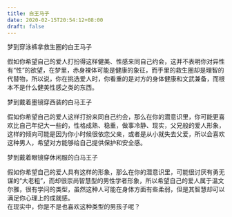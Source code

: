 ```yaml
---
title: 白王马子
date: 2020-02-15T20:54:12+08:00
draft: false
---
```


梦到穿泳裤拿救生圈的白王马子


假如你希望自己的爱人打扮得这样健美、性感来同自己约会，这并不表明你对异性有“性”的欲望，在梦里，赤身裸体可能是健康的象征，而手里的救生圈却是理智的代替物，所以说，你在挑选爱人时，你看重的是对方的身体健康和文武兼备，而根本不是什么健美性感之类的东西。<br>



梦到戴着墨镜穿西装的白马王子


假如你希望自己的爱人这样打扮来同自己约会，那么在你的潜意识里，你可能更喜欢比自己年纪大一些的，性格成熟、稳重，做事冷静、现实，父兄般的爱人形象，这样的倾向可能是因为你小时候很依恋父亲，或者是从小就失去父爱，所以会喜欢这种男人，希望对方能够给自己提供保护和安全感。<br>



梦到戴着眼镜穿休闲服的白马王子


假如你希望自己的爱人具有这样的形象，那么在你的潜意识里，可能很讨厌有勇无谋的“大老粗”，而却很崇尚智慧型的男性学者形象，所以希望自己的爱人属于温文尔雅，很有学问的类型，虽然这种人可能在身体方面有些柔弱，但是其智慧却可以满足你心理上的成就感。<br>
在现实中，你是不是也喜欢这种类型的男孩子呢？